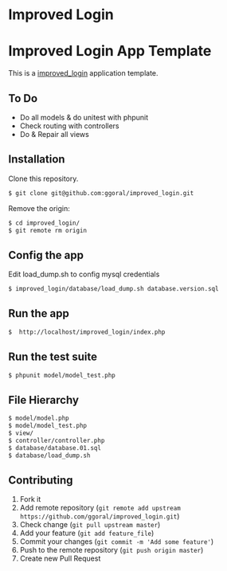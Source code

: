 Improved Login
==============

# Improved Login App Template

This is a [improved_login](https://github.com/ggoral/improved_login) application template.

## To Do

* Do all models & do unitest with phpunit 
* Check routing with controllers
* Do & Repair all views

## Installation

Clone this repository.

```bash
$ git clone git@github.com:ggoral/improved_login.git
```

Remove the origin:

```bash
$ cd improved_login/
$ git remote rm origin
```


## Config the app

Edit load_dump.sh to config mysql credentials

```bash
$ improved_login/database/load_dump.sh database.version.sql
```

## Run the app

```bash
$  http://localhost/improved_login/index.php
```

## Run the test suite

```bash
$ phpunit model/model_test.php
```

## File Hierarchy

```bash
$ model/model.php
$ model/model_test.php
$ view/
$ controller/controller.php
$ database/database.01.sql
$ database/load_dump.sh
```


## Contributing

1. Fork it
2. Add remote repository (`git remote add upstream https://github.com/ggoral/improved_login.git`)
3. Check change (`git pull upstream master`)
4. Add your feature (`git add feature_file`)
5. Commit your changes (`git commit -m 'Add some feature'`)
6. Push to the remote repository (`git push origin master`)
7. Create new Pull Request

